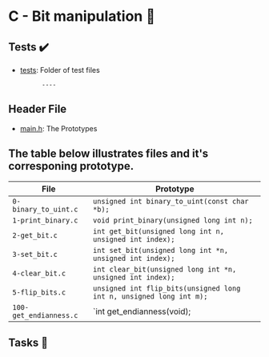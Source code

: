 # C - Bit manipulation :file_folder:

## Tests :heavy_check_mark:

* [tests](./tests): Folder of test files

		    ----

## Header File

* [main.h](./main.h): The Prototypes

## The table below illustrates files and it's corresponing prototype.

| File                   | Prototype                                                           |
| ---------------------- | ------------------------------------------------------------------- |
| `0-binary_to_uint.c`   | `unsigned int binary_to_uint(const char *b);`                |
| `1-print_binary.c`     | `void print_binary(unsigned long int n);`                          |
| `2-get_bit.c`          | `int get_bit(unsigned long int n, unsigned int index);`          |
| `3-set_bit.c`          | `int set_bit(unsigned long int *n, unsigned int index);`            |
| `4-clear_bit.c`        | `int clear_bit(unsigned long int *n, unsigned int index);`          |
| `5-flip_bits.c`        | `unsigned int flip_bits(unsigned long int n, unsigned long int m);` |
| `100-get_endianness.c` | `int get_endianness(void);|


## Tasks :page_with_curl:

